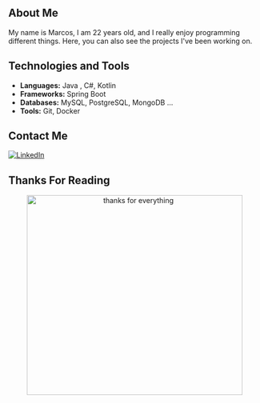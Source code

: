 ## About Me

My name is Marcos, I am 22 years old, and I really enjoy programming different things. Here, you can also see the projects I've been working on.

## Technologies and Tools
- **Languages:** Java , C#, Kotlin
- **Frameworks:** Spring Boot
- **Databases:** MySQL, PostgreSQL, MongoDB ...
- **Tools:** Git, Docker

## Contact Me
[![LinkedIn](https://img.shields.io/badge/linkedin-0a66c2)](https://www.linkedin.com/in/marcos-viniciuscm/)

## Thanks For Reading

<div align="center">
  <img alt="thanks for everything" height="400" width="431" src="https://i.pinimg.com/originals/83/bf/51/83bf515fc1c4610b78e985ad50b30b8f.jpg" />
</div>

